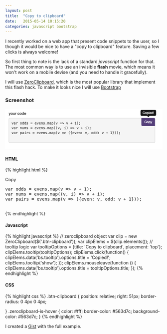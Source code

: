 ```yaml
---
layout: post
title:  "Copy to clipboard"
date:   2015-05-14 10:15:20
categories: javascript bootstrap
---
```


I recently worked on a web app that present code snippets to the user, so I though it would be nice to have a "copy to clipboard" feature. Saving a few clicks is always welcome!

So first thing to note is the lack of a standard *javascript* function for that.
The most common way is to use an invisible **flash** movie, which means it won't work on a mobile devise (and you need to handle it gracefully).

I will use [ZeroClipboard](https://github.com/zeroclipboard/zeroclipboard), which is the most popular library that implement this flash hack.
To make it looks nice I will use [Bootstrap](http://getbootstrap.com/)

### Screenshot
<img alt="Screenshot" src="/assets/images/copy-to-clipboard.png" style="width: 650px; margin: 0 0 0 0;">

#### HTML
{% highlight html %}
<div class="code-box">
    <span class="btn btn-default btn-sm btn-clipboard pull-right" data-clipboard-target="code">
        Copy
    </span>
    <pre id="code">
var odds = evens.map(v => v + 1);
var nums = evens.map((v, i) => v + i);
var pairs = evens.map(v => ({even: v, odd: v + 1}));
    </pre>
</div>
{% endhighlight %}

#### Javascript
{% highlight javascript %}
// zeroclipboard object
var clip = new ZeroClipboard($('.btn-clipboard'));
var clipElems = $(clip.elements());
// tooltip logic
var tooltipOptions = {title: 'Copy to clipboard', placement: 'top'};
clipElems.tooltip(tooltipOptions);
clipElems.click(function() {
    clipElems.data('bs.tooltip').options.title = 'Copied!';
    clipElems.tooltip('show');
});
clipElems.mouseleave(function () {
    clipElems.data('bs.tooltip').options.title = tooltipOptions.title;
});
{% endhighlight %}

#### CSS
{% highlight css %}
.btn-clipboard {
    position: relative;
    right: 51px;
    border-radius: 0 4px 0 4px;

}
.zeroclipboard-is-hover {
    color: #fff;
    border-color: #563d7c;
    background-color: #563d7c;
}
{% endhighlight %}

I created a [Gist](https://gist.github.com/damsonn/dde446c5abe4f0dcbe06) with the full example.